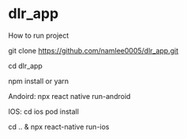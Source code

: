 # dlr_app

How to run project 

git clone https://github.com/namlee0005/dlr_app.git

cd dlr_app

npm install or yarn 

Andoird: 
npx react native run-android

IOS:
cd ios
pod install

cd .. & npx react-native run-ios
